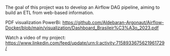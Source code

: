 The goal of this project was to develop an Airflow DAG pipeline, aiming to build an ETL from web-based information.

PDF visualization PowerBi: https://github.com/Aldebaran-Argonaut/Airflow-Docker/blob/main/visualization/Dashboard_Brasileir%C3%A3o_2023.pdf

Watch a video of my project: https://www.linkedin.com/feed/update/urn:li:activity:7158933675621961729/

